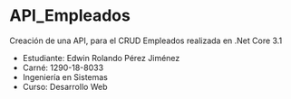 # API_Empleados
Creación de una API, para el CRUD Empleados realizada en .Net Core 3.1
- Estudiante: Edwin Rolando Pérez Jiménez
- Carné: 1290-18-8033
- Ingeniería en Sistemas
- Curso: Desarrollo Web
